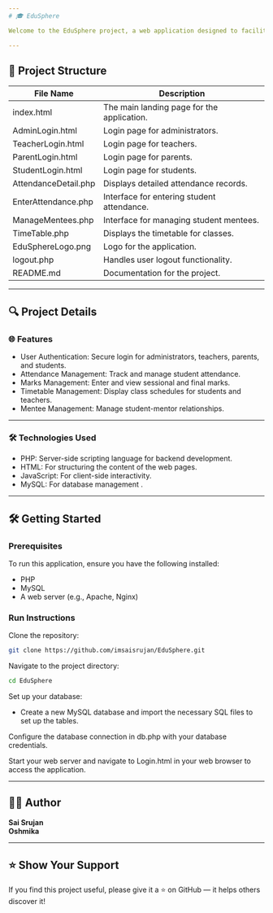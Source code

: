 ```yaml
---
# 🎓 EduSphere

Welcome to the EduSphere project, a web application designed to facilitate educational management. This system allows administrators, teachers, parents, and students to manage attendance, marks, and other educational activities efficiently.

---
```


## 📁 Project Structure


| File Name                                         | Description                                                                 |
|--------------------------------------------------|-----------------------------------------------------------------------------|
| index.html    | The main landing page for the application. |
| AdminLogin.html  | Login page for administrators.       |
| TeacherLogin.html | Login page for teachers.  |
| ParentLogin.html   | Login page for parents.         |
| StudentLogin.html           | 	Login page for students.      |
| AttendanceDetail.php              | 	Displays detailed attendance records.          |
| EnterAttendance.php                     | Interface for entering student attendance.           |
| ManageMentees.php                      | Interface for managing student mentees.            |
| TimeTable.php                        | Displays the timetable for classes.       |
| EduSphereLogo.png               | Logo for the application.              |
| logout.php                             | Handles user logout functionality.            |
| README.md              | Documentation for the project.          |

---
## 🔍 Project Details

### 🌐 Features

- User Authentication: Secure login for administrators, teachers, parents, and students.
- Attendance Management: Track and manage student attendance.
- Marks Management: Enter and view sessional and final marks.
- Timetable Management: Display class schedules for students and teachers.
- Mentee Management: Manage student-mentor relationships.
  
---

### 🛠️ Technologies Used

- PHP: Server-side scripting language for backend development.
- HTML: For structuring the content of the web pages.
- JavaScript: For client-side interactivity.
- MySQL: For database management .

---
## 🛠️ Getting Started

### Prerequisites

To run this application, ensure you have the following installed:

- PHP
- MySQL
- A web server (e.g., Apache, Nginx)

### Run Instructions

Clone the repository:
```bash
git clone https://github.com/imsaisrujan/EduSphere.git
```

Navigate to the project directory:
```bash
cd EduSphere
```

Set up your database:

- Create a new MySQL database and import the necessary SQL files to set up the tables.
  
Configure the database connection in db.php with your database credentials.

Start your web server and navigate to Login.html in your web browser to access the application.

---

## 👨‍💻 Author

**Sai Srujan**  
**Oshmika**

---

## ⭐️ Show Your Support

If you find this project useful, please give it a ⭐ on GitHub — it helps others discover it!
